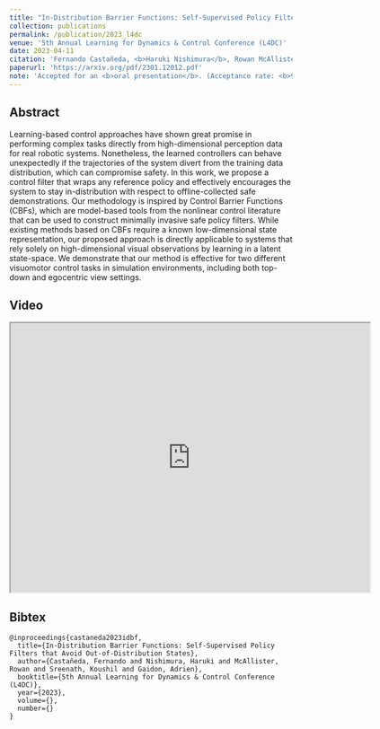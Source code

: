 ```yaml
---
title: "In-Distribution Barrier Functions: Self-Supervised Policy Filters that Avoid Out-of-Distribution States"
collection: publications
permalink: /publication/2023_l4dc
venue: '5th Annual Learning for Dynamics & Control Conference (L4DC)'
date: 2023-04-11
citation: 'Fernando Castañeda, <b>Haruki Nishimura</b>, Rowan McAllister, Koushil Sreenath, Adrien Gaidon'
paperurl: 'https://arxiv.org/pdf/2301.12012.pdf'
note: 'Accepted for an <b>oral presentation</b>. (Acceptance rate: <b>9.6%</b>.)'
---
```



## Abstract
Learning-based control approaches have shown great promise in performing complex tasks directly from high-dimensional perception data for real robotic systems. 
Nonetheless, the learned controllers can behave unexpectedly if the trajectories of the system divert from the training data distribution, which can compromise safety. 
In this work, we propose a control filter that wraps any reference policy and effectively encourages the system to stay in-distribution with respect to offline-collected safe demonstrations. 
Our methodology is inspired by Control Barrier Functions (CBFs), which are model-based tools from the nonlinear control literature that can be used to construct minimally invasive safe policy filters. 
While existing methods based on CBFs require a known low-dimensional state representation, our proposed approach is directly applicable to systems that rely solely on high-dimensional visual observations by learning in a latent state-space. 
We demonstrate that our method is effective for two different visuomotor control tasks in simulation environments, including both top-down and egocentric view settings.

## Video
<iframe src="https://drive.google.com/file/d/13T-u-v-8Je_afzDf4xVv55Vu3ItFZf0w/preview" width="640" height="480" allow="autoplay"></iframe>

## Bibtex
```
@inproceedings{castaneda2023idbf,
  title={In-Distribution Barrier Functions: Self-Supervised Policy Filters that Avoid Out-of-Distribution States},
  author={Castañeda, Fernando and Nishimura, Haruki and McAllister, Rowan and Sreenath, Koushil and Gaidon, Adrien},
  booktitle={5th Annual Learning for Dynamics & Control Conference (L4DC)},
  year={2023},
  volume={}, 
  number={}
}
```